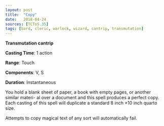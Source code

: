 ```yaml
---
layout: post
title:  "Copy"
date:   2018-04-24
sources: [TCToS.35]
tags: [bard, cleric, warlock, wizard, cantrip, transmutation]
---
```


**Transmutation cantrip**

**Casting Time**: 1 action

**Range**: Touch

**Components**: V, S

**Duration**: Instantaneous

You hold a blank sheet of paper, a book with empty pages, or another similar materi- al over a document and this spell produces a perfect copy. Each casting of this spell will duplicate a standard 8 inch ×10 inch quarto size.

Attempts to copy magical text of any sort will automatically fail.